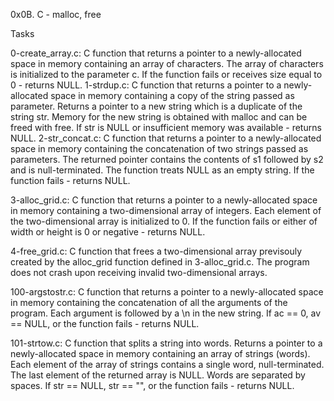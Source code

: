 0x0B. C - malloc, free

Tasks

0-create_array.c: C function that returns a pointer to a newly-allocated space in memory containing an array of characters.
		The array of characters is initialized to the parameter c.
		If the function fails or receives size equal to 0 - returns NULL.
1-strdup.c: C function that returns a pointer to a newly-allocated space in memory containing a copy of the string passed as parameter.
	      Returns a pointer to a new string which is a duplicate of the string str.
	      Memory for the new string is obtained with malloc and can be freed with free.
	      If str is NULL or insufficient memory was available - returns NULL.
2-str_concat.c: C function that returns a pointer to a newly-allocated space in memory containing the concatenation of two strings passed as parameters.
	      The returned pointer contains the contents of s1 followed by s2 and is null-terminated.
	      The function treats NULL as an empty string.
	      If the function fails - returns NULL.
	      
3-alloc_grid.c: C function that returns a pointer to a newly-allocated space in memory containing a two-dimensional array of integers.
	      Each element of the two-dimensional array is initialized to 0.
	      If the function fails or either of width or height is 0 or negative - returns NULL.

4-free_grid.c: C function that frees a two-dimensional array previsouly created by the alloc_grid function defined in 3-alloc_grid.c.
	      The program does not crash upon receiving invalid two-dimensional arrays.

100-argstostr.c: C function that returns a pointer to a newly-allocated space in memory containing the concatenation of all the arguments of the program.
	     Each argument is followed by a \n in the new string.
	     If ac == 0, av == NULL, or the function fails - returns NULL.

101-strtow.c: C function that splits a string into words.
	    Returns a pointer to a newly-allocated space in memory containing an array of strings (words).
	    Each element of the array of strings contains a single word, null-terminated.
	    The last element of the returned array is NULL.
	    Words are separated by spaces.
	    If str == NULL, str == "", or the function fails - returns NULL.